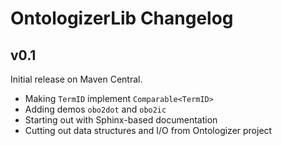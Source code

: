 # OntologizerLib Changelog

## v0.1

Initial release on Maven Central.

- Making `TermID` implement `Comparable<TermID>`
- Adding demos `obo2dot` and `obo2ic`
- Starting out with Sphinx-based documentation
- Cutting out data structures and I/O from Ontologizer project

